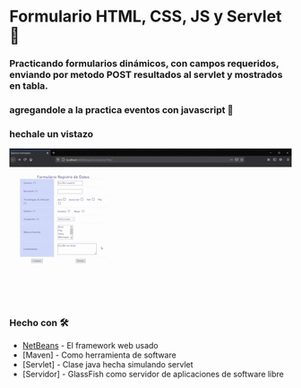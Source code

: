 # Formulario HTML, CSS, JS y Servlet 📌

### Practicando formularios dinámicos, con campos requeridos, enviando por metodo POST resultados al servlet y mostrados en tabla.

### agregandole a la practica eventos con javascript 🚀
### hechale un vistazo 

![gif formulario](https://github.com/JhoannaCRossi/FormularioServlets/blob/master/src/main/webapp/recursos/Ejercicio%20Formulario%20-%20Mozilla%20Firefox%202020-09-28%2009-05-14.gif)

### Hecho con 🛠️

* [NetBeans](https://netbeans.org/community/releases/82/) - El framework web usado
* [Maven] - Como herramienta de software 
* [Servlet] - Clase java hecha simulando servlet
* [Servidor] - GlassFish como servidor de aplicaciones de software libre


